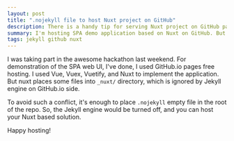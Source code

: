 ```yaml
---
layout: post
title: ".nojekyll file to host Nuxt project on GitHub"
description: There is a handy tip for serving Nuxt project on GitHub pages hosting
summary: I'm hosting SPA demo application based on Nuxt on GitHub. But Jekyll engine ignores _nuxt/ dir because of leading underscore. There is the best workaround.
tags: jekyll github nuxt
---
```


I was taking part in the awesome hackathon last weekend.
For demonstration of the SPA web UI, I've done, I used GitHub.io pages free hosting.
I used Vue, Vuex, Vuetify, and Nuxt to implement the application.
But nuxt places some files into `_nuxt/` directory,
which is ignored by Jekyll engine on GitHub.io side.

To avoid such a conflict, it's enough to place `.nojekyll` empty file in the root of the repo.
So, the Jekyll engine would be turned off, and you can host your Nuxt based solution.

Happy hosting!